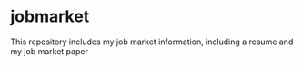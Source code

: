 # jobmarket
This repository includes my job market information, including a resume and my job market paper
